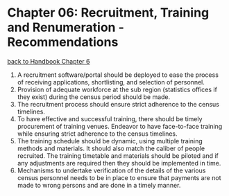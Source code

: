 # Chapter 06: Recruitment, Training and Renumeration - Recommendations
[back to Handbook Chapter 6](https://tech-acs.github.io/e-census-handbook/docs/category/chapter-06-recruitment-training-and-renumeration)

1. A recruitment software/portal should be deployed to ease the process of receiving applications, shortlisting, and selection of personnel.
2. Provision of adequate workforce at the sub region (statistics offices if they exist) during the census period should be made.
3. The recruitment process should ensure strict adherence to the census timelines.
4. To have effective and successful training, there should be timely procurement of training venues. Endeavor to have face-to-face training while ensuring strict adherence to the census timelines.
5. The training schedule should be dynamic, using multiple training methods and materials. It should also match the caliber of people recruited. The training timetable and materials should be piloted and if any adjustments are required then they should be implemented in time.
6. Mechanisms to undertake verification of the details of the various census personnel needs to be in place to ensure that payments are not made to wrong persons and are done in a timely manner.
   
   
